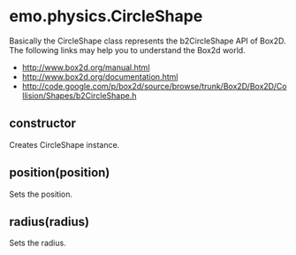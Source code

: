 # emo.physics.CircleShape #

Basically the CircleShape class represents the b2CircleShape API of Box2D.  The following links may help you to understand the Box2d world.

  * http://www.box2d.org/manual.html
  * http://www.box2d.org/documentation.html
  * http://code.google.com/p/box2d/source/browse/trunk/Box2D/Box2D/Collision/Shapes/b2CircleShape.h

## constructor ##

Creates CircleShape instance.

## position(position) ##

Sets the position.

## radius(radius) ##

Sets the radius.